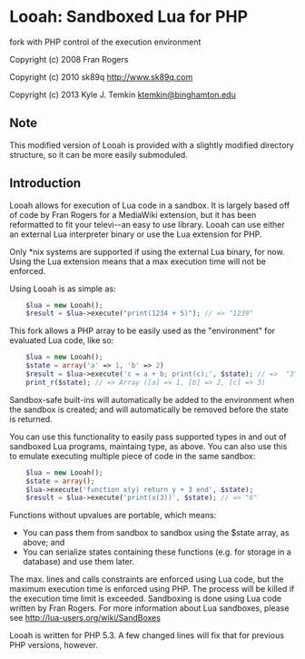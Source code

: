 Looah: Sandboxed Lua for PHP 
================================
fork with PHP control of the execution environment
 
Copyright (c) 2008 Fran Rogers

Copyright (c) 2010 sk89q <http://www.sk89q.com> 

Copyright (c) 2013 Kyle J. Temkin <ktemkin@binghamton.edu> 

Note
------------

This modified version of Looah is provided with a slightly 
modified directory structure, so it can be more easily submoduled.

Introduction
------------

Looah allows for execution of Lua code in a sandbox. It is largely based
off of code by Fran Rogers for a MediaWiki extension, but it has been
reformatted to fit your televi--an easy to use library. Looah can use
either an external Lua interpreter binary or use the Lua extension for PHP.

Only \*nix systems are supported if using the external Lua binary, for now. 
Using the Lua extension means that a max execution time will not be enforced.

Using Looah is as simple as:
```php
    $lua = new Looah();
    $result = $lua->execute("print(1234 + 5)"); // => "1239"
```

This fork allows a PHP array to be easily used as the "environment" for 
evaluated Lua code, like so:
```php
    $lua = new Looah();
    $state = array('a' => 1, 'b' => 2) 
    $result = $lua->execute('c = a + b; print(c);', $state); // =>  "3"
    print_r($state); // => Array ([a] => 1, [b] => 2, [c] => 3)
```
Sandbox-safe built-ins will automatically be added to the environment
when the sandbox is created; and will automatically be removed before the
state is returned.

You can use this functionality to easily pass supported types in and out of
sandboxed Lua programs, maintaing type, as above. You can also use this to
emulate executing multiple piece of code in the same sandbox:
```php
    $lua = new Looah();
    $state = array();
    $lua->execute('function x(y) return y + 3 end', $state);
    $result = $lua->execute('print(x(3))', $state); // => "6"
```

Functions without upvalues are portable, which means:
 * You can pass them from sandbox to sandbox using the $state array, as
   above; and
 * You can serialize states containing these functions (e.g. for storage
   in a database) and use them later.

The max. lines and calls constraints are enforced using Lua code, but the
maximum execution time is enforced using PHP. The process will be killed
if the execution time limit is exceeded. Sandboxing is done using Lua code
written by Fran Rogers. For more information about Lua sandboxes, please see
http://lua-users.org/wiki/SandBoxes

Looah is written for PHP 5.3. A few changed lines will fix that for
previous PHP versions, however.
